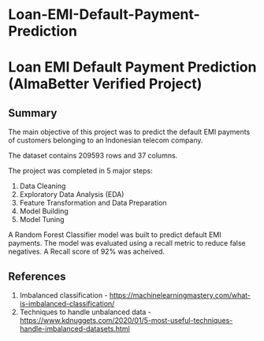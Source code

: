 # Loan-EMI-Default-Payment-Prediction

# Loan EMI Default Payment Prediction (AlmaBetter Verified Project)

## Summary
The main objective of this project was to predict the default EMI payments of customers belonging to an Indonesian telecom company.

The dataset contains 209593 rows and 37 columns.

The project was completed in 5 major steps:
1. Data Cleaning
2. Exploratory Data Analysis (EDA)
3. Feature Transformation and Data Preparation
4. Model Building
5. Model Tuning

A Random Forest Classifier model was built to predict default EMI payments. The model was evaluated using a recall metric to reduce false negatives. A Recall score of 92% was acheived.

## References
1. Imbalanced classification - https://machinelearningmastery.com/what-is-imbalanced-classification/
2. Techniques to handle unbalanced data - https://www.kdnuggets.com/2020/01/5-most-useful-techniques-handle-imbalanced-datasets.html
